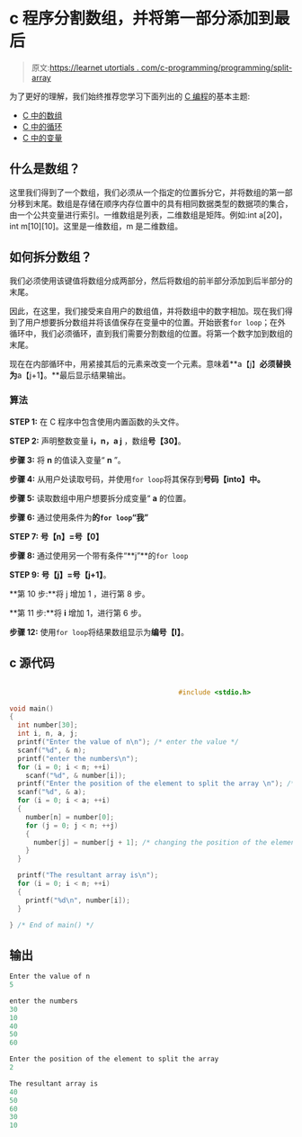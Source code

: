 # c 程序分割数组，并将第一部分添加到最后

> 原文:[https://learnet utortials . com/c-programming/programming/split-array](https://learnetutorials.com/c-programming/programs/split-array)

为了更好的理解，我们始终推荐您学习下面列出的 [C 编程](../ "C programming")的基本主题:

*   [C 中的数组](../../c-programming/array)
*   [C 中的循环](../../c-programming/loops)
*   [C 中的变量](../../c-programming/variables)

## 什么是数组？

这里我们得到了一个数组，我们必须从一个指定的位置拆分它，并将数组的第一部分移到末尾。数组是存储在顺序内存位置中的具有相同数据类型的数据项的集合，由一个公共变量进行索引。一维数组是列表，二维数组是矩阵。例如:int a[20]，int m[10][10]。这里是一维数组，m 是二维数组。

## 如何拆分数组？

我们必须使用该键值将数组分成两部分，然后将数组的前半部分添加到后半部分的末尾。

因此，在这里，我们接受来自用户的数组值，并将数组中的数字相加。现在我们得到了用户想要拆分数组并将该值保存在变量中的位置。开始嵌套`for loop`；在外循环中，我们必须循环，直到我们需要分割数组的位置。将第一个数字加到数组的末尾。

现在在内部循环中，用紧接其后的元素来改变一个元素。意味着**a【j】**必须替换为**a【j+1】。**最后显示结果输出。

### 算法

**STEP 1:** 在 C 程序中包含使用内置函数的头文件。

**STEP 2:** 声明整数变量 **i，n，a j** ，数组**号【30】**。

**步骤 3:** 将 **n** 的值读入变量“ **n** ”。

**步骤 4:** 从用户处读取号码，并使用`for loop`将其保存到**号码【into】中。**

**步骤 5:** 读取数组中用户想要拆分成变量“ **a** 的位置。

**步骤 6:** 通过使用条件为**的`for loop`“我”**

**STEP 7:** **号【n】=号【0】**

**步骤 8:** 通过使用另一个带有条件“**j”**的`for loop`

**STEP 9:** **号【j】=号【j+1】**。

**第 10 步:**将 j 增加 1 ，进行第 8 步。

**第 11 步:**将 **i** 增加 1，进行第 6 步。

**步骤 12:** 使用`for loop`将结果数组显示为**编号【I】**。

## c 源代码

```c

                                          #include <stdio.h>

void main()
{
  int number[30];
  int i, n, a, j;
  printf("Enter the value of n\n"); /* enter the value */
  scanf("%d", & n);
  printf("enter the numbers\n");
  for (i = 0; i < n; ++i)
    scanf("%d", & number[i]);
  printf("Enter the position of the element to split the array \n"); /* accept the position where user wants to split */
  scanf("%d", & a);
  for (i = 0; i < a; ++i)
  {
    number[n] = number[0];
    for (j = 0; j < n; ++j)
    {
      number[j] = number[j + 1]; /* changing the position of the elements */
    }
  }

  printf("The resultant array is\n");
  for (i = 0; i < n; ++i)
  {
    printf("%d\n", number[i]);
  }

} /* End of main() */

```

## 输出

```c
Enter the value of n
5

enter the numbers
30
10
40
50
60

Enter the position of the element to split the array
2

The resultant array is
40
50
60
30
10
```
